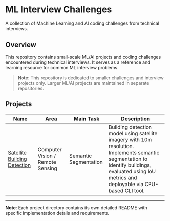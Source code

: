 # ML Interview Challenges

A collection of Machine Learning and AI coding challenges from technical interviews.

## Overview

This repository contains small-scale ML/AI projects and coding challenges encountered during technical interviews. It serves as a reference and learning resource for common ML interview problems.

> **Note**: This repository is dedicated to smaller challenges and interview projects only. Larger ML/AI projects are maintained in separate repositories.

## Projects

| Name | Area | Main Task | Description |
|------|------|-----------|-------------|
| [Satellite Building Detection](./satellite-building-detection/README.md) | Computer Vision / Remote Sensing | Semantic Segmentation | Building detection model using satellite imagery with 10m resolution. Implements semantic segmentation to identify buildings, evaluated using IoU metrics and deployable via CPU-based CLI tool. |

---
**Note**: Each project directory contains its own detailed README with specific implementation details and requirements.
